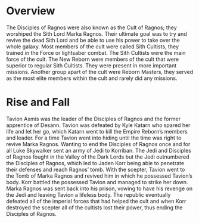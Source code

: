 # Overview

The Disciples of Ragnos were also known as the Cult of Ragnos; they worshiped the Sith Lord Marka Ragnos.
Their ultimate goal was to try and revive the dead Sith Lord and be able to use his power to take over the whole galaxy.
Most members of the cult were called Sith Cultists, they trained in the Force or lightsaber combat.
The Sith Cultists were the main force of the cult.
The New Reborn were members of the cult that were superior to regular Sith Cultists.
They were present in more important missions.
Another group apart of the cult were Reborn Masters, they served as the most elite members within the cult and rarely did any missions.

# Rise and Fall

Tavion Axmis was the leader of the Disciples of Ragnos and the former apprentice of Desann.
Tavion was defeated by Kyle Katarn who spared her life and let her go, which Katarn went to kill the Empire Reborn’s members and leader.
For a time Tavion went into hiding until the time was right to revive Marka Ragnos.
Wanting to end the Disciples of Ragnos once and for all Luke Skywalker sent an army of Jedi to Korriban.
The Jedi and Disciples of Ragnos fought in the Valley of the Dark Lords but the Jedi outnumbered the Disciples of Ragnos, which led to Jaden Korr being able to penetrate their defenses and reach Ragnos’ tomb.
With the scepter, Tavion went to the Tomb of Marka Ragnos and revived him in which he possessed Tavion’s body.
Korr battled the possessed Tavion and managed to strike her down.
Marka Ragnos was sent back into his prison, vowing to have his revenge on the Jedi and leaving Tavion a lifeless body.
The republic eventually defeated all of the imperial forces that had helped the cult and when Korr destroyed the scepter all of the cultists lost their power, thus ending the Disciples of Ragnos.
